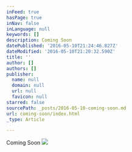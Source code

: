 ```yaml
---
inFeed: true
hasPage: true
inNav: false
inLanguage: null
keywords: []
description: Coming Soon
datePublished: '2016-05-10T21:24:46.827Z'
dateModified: '2016-05-10T21:20:32.590Z'
title: ''
author: []
authors: []
publisher:
  name: null
  domain: null
  url: null
  favicon: null
starred: false
sourcePath: _posts/2016-05-10-coming-soon.md
url: coming-soon/index.html
_type: Article

---
```

Coming Soon
![](https://the-grid-user-content.s3-us-west-2.amazonaws.com/5e8cc803-c13b-456f-8aae-ac58fe72f538.jpg)